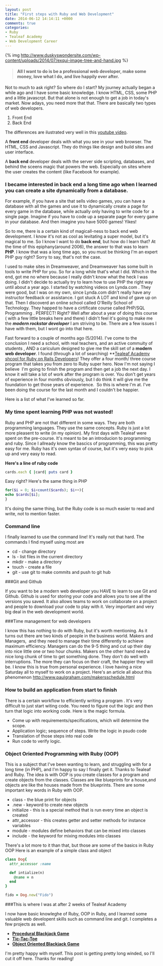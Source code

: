 ```yaml
---
layout: post
title: "First steps with Ruby and Web Development"
date: 2014-06-12 14:14:11 +0000
comments: true
categories: 
- Ruby
- Tealeaf Academy
- Web Development Career
---
```


{% img http://www.duskyswondersite.com/wp-content/uploads/2014/07/exqui-image-tree-and-hand.jpg %}

> #### All I want to do is be a professional web developer, make some money, love what I do, and live happily ever after.

Not to much to ask right? So where do I start? My journey actually began a while ago and I have some basic knowledge. I know HTML, CSS, some PHP and a little javascrpt. But that alone is not enough to get a job in today's market. Now adays, you need more that that. There are basically two types of web developers.

  1. Front End
  2. Back End

The differences are ilustrated very well in this [youtube video](http://www.youtube.com/watch?v=zXqs6X0lzKI).
<!--more-->
A **front end** developer deals with what you see in your web browser. The HTML, CSS and Javascript. They do things like design and build sites and user interface.

A **back end** developer deals with the server side scripting, databases, and behind the sceens magic that powers the web. Especially on sites where the user creates the content (like Facebook for example).

### I became interested in back end a long time ago when I learned you can create a site dynamically from a database.

For example, if you have a site that sells video games, you can have a database with all the games and use it to dynamically create a page for every game in the database, while actually only having to write code for  a single page. Imagine if you have to code up a separate page for every game in your database. And then imagine you have 5000 games! Yikes!

So to me, there is a certain kind of magicall-ness to back end web development. I know it's not as cool as levitating a super model, but it's magical to me. So I know I want to do **back end**, but how do I learn that? At the time of this epiphany(around 2006), the answer to that was to learn **PHP**. I know that was a long time ago, so you must be thinking I'm an expert PHP guy right? Sorry to say, that's not the case.

I used to make sites in Dreamweaver, and Dreamweaver has some built in tools to write PHP for you. So for a long while that's what I did. Which in the end, got me no where because I really didn't know what the heck I was doing. I didn't decide to actually try to learn how to use PHP the right way until about a year ago. I started by watching videos on Lynda.com . They were good, but I was on my own, since Lynda.com didn't really have any instructor feedback or assistance. I got stuck A LOT and kind of gave up on that. Then I discoverd an online school called O'Reilly School of Technology. They happed to have a cirtificate course called PHP/SQL Programming . PERFECT! Right? Well after about a year of doing this course ( with a few little breaks here and there) I didn't feel it's going to make me the **_modern rockstar developer_** I am striving to be. There are a few issues I have with them, but I wont go into that here.

Fast forward to a couple of months ago (5/2014). I've come to the conclusion I need a school, with real teachers, and an active commuity of students , AND a cariculum designed to give me the skill set of a **modern web developer**. I found (through a lot of searching) **[Tealeaf Academy shcool for Ruby on Rails Developers](www.gotealeaf.com)! They offer a four month/ three course program that takes you from zero to Ruby super hero. Now I'm not saying I believe  I'm going to finish the program and then get a job the next day. I know it will take a lot of work after the program is over. You don't get years of experience in four months obviously, but I do think it will give me the foundation to get those years of experience.  So this is where I'm at. I've been doing the course for the last month and I couldn't be happier.

Here is a list of what I've learned so far.
### My time spent learning PHP was not wasted!
Ruby and PHP are not that different in some ways. They are both programming languages. They use the same concepts. Ruby is just a lot more pleasent to write (in my opinion). My first days with Tealeaf were spent on the pre-course. It's meant to be an introducion to programming and ruby. Since I allready know the bascics of programming, this was pretty easy for me. Ruby has it's own syntax of course, but it's very easy to pick up and very easy to read.

**Here's a line of ruby code**

```ruby Ruby
cards.each { |card| puts card }
```

Easy right? Here's the same thing in PHP

```php PHP
for($i = 0; $i<count($cards); $i++){
echo $cards[$i];
}
```

It's doing the same thing, but the Ruby code is so much easier to read and write, not to mention faster.

### Command line

I finally learned to use the command line! It's really not that hard. The commands I find myself using most are


 - cd - change directory</li>
 - ls - list files in the current directory</li>
 - mkdir - make a directory</li>
 - touch - create a file</li>
 - git - use git to make commits and push to git hub</li>


###Git and Github

If you want to be a modern web developer you HAVE to learn to use Git and Github. Github is used for storing your code and allows you to see all the versions you saved. It also allows teams to work on collaborate on a project and people to download your code to play with it. Very important and very big deal in the web development world.

###Time management for web developers

I know this has nothing to do with Ruby, but it's worth mentioning. As it turns out there are two kinds of people in the business world. Makers and Managers,  and they need to manage their time differently to achieve maximum efficiency. Managers can do the 9-5 thing and cut up their day into nice little one or two hour chunks. Makers on the other hand need a nice long chunk of time to get something done. They don't do well with interruptions. The more they can focus on their craft, the happier they will be. I know this is true from personal experience. I love having a nice Saturday all to myself to work on a project. Here's an article all about this phenomenon http://www.paulgraham.com/makersschedule.html

### How to build an application from start to finish

There is a certain workflow to efficiently writing a program . It's very difficult to just start witing code. You need to figure out the logic and then turn that logic into working code. Here is the magic formula.


  - Come up with requirements/specifications, which will determine the scope.
  - Application logic; sequence of steps. Write the logic in psudo code
  - Translation of those steps into real code
  - Run code to verify logic.

### Object Oriented Programming with Ruby (OOP)
This is a subject that I've been wanting to learn, and struggling with for a long time (in PHP), and I'm happy to say I finally get it. Thanks to Tealeaf and Ruby. The idea is with OOP is you create classes for a program and create objects from the classes. Classes are like blueprints for a house,and objects are like the houses made from the blueprints. There are some important key words in Ruby with OOP.


  - class - the blue print for objects
  - .new - keyword to create new objects
  - initialize - this is a special method that is run every time an object is created
  - attr_accessor - this creates getter and setter methods for instance variables
  - module - modules define behaviors that can be mixed into classes
  - include - the keyword for mixing modules into classes

There's a lot more to it than that, but those are some of the basics in Ruby OOP Here is an example of a simple class and object

```ruby
class Dog{
  attr_accessor :name

  def intialize(n)
    @name = n
  end
}

fido = Dog.new("Fido")
```

###This is where I was at after 2 weeks of Tealeaf Academy

I now have basic knowleghe of Ruby, OOP in Ruby, and I learned some valuable web developent skills such as command line and git. I completes a few projects as well. 

- [**Procedural Blackjack Game**](https://github.com/doug7410/tealeaf_course_1/blob/master/blackjack.rb)
- [**Tic-Tac-Toe**](https://github.com/doug7410/tealeaf_course_1/blob/master/tic_tac_toe.rb)
- [**Object Oriented Blackjack Game**](https://github.com/doug7410/tealeaf_course_1/blob/master/OO_blackjack.rb)

I'm pretty happy with myself. This post is getting pretty long winded, so I'll cut it off here. Thanks for reading!